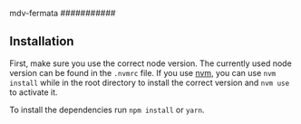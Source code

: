 mdv-fermata
###########


Installation
------------

First, make sure you use the correct node version. The currently used
node version can be found in the `.nvmrc` file. If you use
[nvm](https://github.com/nvm-sh/nvm), you can use `nvm install` while
in the root directory to install the correct version and `nvm use` to
activate it.

To install the dependencies run `npm install` or `yarn`.